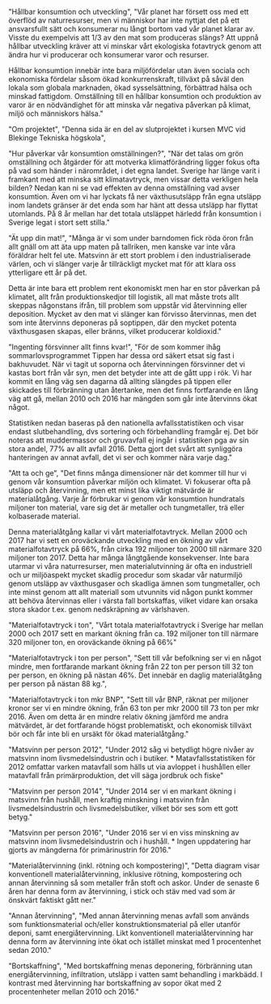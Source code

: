 "Hållbar konsumtion och utveckling",
"Vår planet har försett oss med ett överflöd av naturresurser, men vi människor har inte nyttjat det på ett ansvarsfullt sätt och konsumerar nu långt bortom vad vår planet klarar av. Visste du exempelvis att 1/3 av den mat som produceras slängs? Att uppnå hållbar utveckling kräver att vi minskar vårt ekologiska fotavtryck genom att ändra hur vi producerar och konsumerar varor och resurser.

Hållbar konsumtion innebär inte bara miljöfördelar utan även sociala och ekonomiska fördelar såsom ökad konkurrenskraft, tillväxt på såväl den lokala som globala marknaden, ökad sysselsättning, förbättrad hälsa och minskad fattigdom. Omställning till en hållbar konsumtion och produktion av varor är en nödvändighet för att minska vår negativa påverkan på klimat, miljö och människors hälsa."

"Om projektet",
"Denna sida är en del av slutprojektet i kursen MVC vid Blekinge Tekniska högskola",

"Hur påverkar vår konsumtion omställningen?",
"När det talas om grön omställning och åtgärder för att motverka klimatförändring ligger fokus ofta på vad som händer i närområdet, i det egna landet. Sverige har länge varit i framkant med att minska sitt klimatavtryck, men vissar detta verkligen hela bilden? Nedan kan ni se vad effekten av denna omställning vad avser konsumtion. Även om vi har lyckats få ner växthusutsläpp från egna utsläpp inom landets gränser är det enda som har hänt att dessa utsläpp har flyttat utomlands. På 8 år mellan har det totala utsläppet härledd från konsumtion i Sverige legat i stort sett stilla."

"Ät upp din mat!",
"Många är vi som under barndomen fick röda öron från allt gnäll om att äta upp maten på tallriken, men kanske var inte våra föräldrar helt fel ute. Matsvinn är ett stort problem i den industrialiserade värlen, och vi slänger varje år tillräckligt mycket mat för att klara oss ytterligare ett år på det.

Detta är inte bara ett problem rent ekonomiskt men har en stor påverkan på klimatet, allt från produktionskedjor till logistik, all mat måste trots allt skeppas någonstans ifrån, till problem som uppstår vid återvinning eller deposition. Mycket av den mat vi slänger kan förvisso återvinnas, men det som inte återvinns deponeras på soptippen, där den mycket potenta växthusgasen skapas, eller bränns, vilket producerar koldioxid."

"Ingenting försvinner allt finns kvar!",
"För de som kommer ihåg sommarlovsprogrammet Tippen har dessa ord säkert etsat sig fast i bakhuvudet. När vi tagit ut soporna och återvinningen försvinner det vi kastas bort från vår syn, men det betyder inte att de gått upp i rök. Vi har kommit en lång väg sen dagarna då allting slängdes på tippen eller skickades till förbränning utan återtanke, men det finns fortfarande en lång väg att gå, mellan 2010 och 2016 har mängden som går inte återvinns ökat något.

Statistiken nedan baseras på den nationella avfallsstatistiken och visar endast slutbehandling, dvs sortering och förbehandling framgår ej. Det bör noteras att muddermassor och gruvavfall ej ingår i statistiken pga av sin stora andel, 77% av allt avfall 2016. Detta gjort det svårt att synliggöra hanteringen av annat avfall, det vi ser och kommer nära varje dag."

"Att ta och ge",
"Det finns många dimensioner när det kommer till hur vi genom vår konsumtion påverkar miljön och klimatet. Vi fokuserar ofta på utsläpp och återvinning, men ett minst lika viktigt mätvärde är materialåtgång. Varje år förbrukar vi genom vår konsumtion hundratals miljoner ton material, vare sig det är metaller och tungmetaller, trä eller kolbaserade material.

Denna materialåtgång kallar vi vårt materialfotavtryck. Mellan 2000 och 2017 har vi sett en oroväckande utveckling med en ökning av vårt materialfotavtryck på 66%, från cirka 192 miljoner ton 2000 till närmare 320 miljoner ton 2017. Detta har många långtgående konsekvenser. Inte bara utarmar vi våra naturresurser, men materialutvinning är ofta en industriell och ur miljöaspekt mycket skadlig procedur som skadar vår naturmiljö genom utsläpp av växthusgaser och skadliga ämnen som tungmetaller, och inte minst genom att allt materiall som utvunnits vid någon punkt kommer att behöva återvinnas eller i värsta fall bortskaffas, vilket vidare kan orsaka stora skador t.ex. genom nedskräpning av värlshaven. 

"Materialfotavtryck i ton",
"Vårt totala materialfotavtryck i Sverige har mellan 2000 och 2017 sett en markant ökning från ca. 192 miljoner ton till närmare 320 miljoner ton, en oroväckande ökning på 66%"

"Materialfotavtryck i ton per person",
"Sett till vår befolkning ser vi en något mindre, men fortfarande markant ökning från 22 ton per person till 32 ton per person, en ökning på nästan 46%. Det innebär en daglig materialåtgång per person på nästan 88 kg.",

"Materialfotavtryck i ton mkr BNP",
"Sett till vår BNP, räknat per miljoner kronor ser vi en mindre ökning, från 63 ton per mkr 2000 till 73 ton per mkr 2016. Även om detta är en mindre relativ ökning jämförd me andra mätvärdet, är det fortfarande högst problematiskt, och ekonomisk tillväxt bör och får inte bli en ursäkt för ökad materialåtgång."

"Matsvinn per person 2012",
"Under 2012 såg vi betydligt högre nivåer av matsvinn inom livsmedelsindustrin och i butiker. * Matavfallsstatistiken för 2012 omfattar varken matavfall som hälls ut via avloppet i hushållen eller matavfall från primärproduktion, det vill säga jordbruk och fiske"

"Matsvinn per person 2014",
"Under 2014 ser vi en markant ökning i matsvinn från hushåll, men kraftig minskning i matsvinn från livsmedelsindustrin och livsmedelsbutiker, vilket bör ses som ett gott betyg."

"Matsvinn per person 2016",
"Under 2016 ser vi en viss minskning av matsvinn inom livsmedelsindustrin och i hushåll. * Ingen uppdatering har gjorts av mängderna för primärinustrin för 2016."

"Materialåtervinning (inkl. rötning och kompostering)",
"Detta diagram visar konventionell materialåtervinning, inklusive rötning, kompostering och annan återvinning så som metaller från stoft och askor. Under de senaste 6 åren har denna form av återvinning, i stick och stäv med vad som är önskvärt faktiskt gått ner."

"Annan återvinning",
"Med annan återvinning menas avfall som används som funktionsmaterial och/eller konstruktionsmaterial på eller utanför deponi, samt energiåtervinning. Likt konventionell materialåtervinning har denna form av återvinning inte ökat och istället minskat med 1 procentenhet sedan 2010."

"Bortskaffning",
"Med bortskaffning menas deponering, förbränning utan energiåtervinning, infiltration, utsläpp i vatten samt behandling i markbädd. I kontrast med återvinning har bortskaffning av sopor ökat med 2 procentenheter mellan 2010 och 2016."
